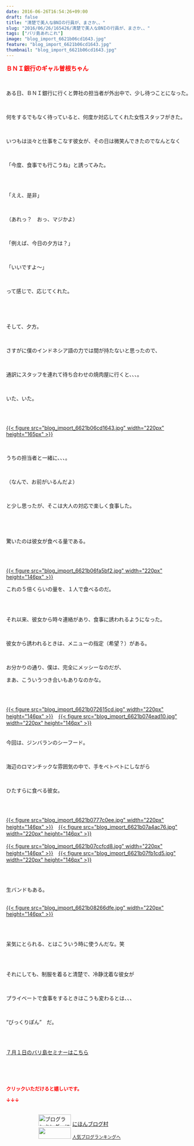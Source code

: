 ```yaml
---
date: 2016-06-26T16:54:26+09:00
draft: false
title: "清楚で美人なBNIの行員が、まさか、、"
slug: "2016/06/26/165426/清楚で美人なBNIの行員が、まさか、、"
tags: ["バリ島あれこれ"]
image: "blog_import_6621b06cd1643.jpg"
feature: "blog_import_6621b06cd1643.jpg"
thumbnail: "blog_import_6621b06cd1643.jpg"
---
```

<p><font color="#ff0000" size="3"><strong>ＢＮＩ銀行のギャル曽根ちゃん</strong></font></p><br/><p>ある日、ＢＮＩ銀行に行くと弊社の担当者が外出中で、少し待つことになった。</p><br/><p>何をするでもなく待っていると、何度か対応してくれた女性スタッフがきた。</p><br/><p>いつもは淡々と仕事をこなす彼女が、その日は微笑んできたのでなんとなく</p><br/><p>「今度、食事でも行こうね」と誘ってみた。</p><br/><br/><p>「ええ、是非」</p><br/><p>（あれっ？　おっ、マジかよ）</p><br/><p>「例えば、今日の夕方は？」</p><br/><p>「いいですよ～」</p><br/><p>って感じで、応じてくれた。</p><br/><p><br/></p><p>そして、夕方。</p><br/><p>さすがに僕のインドネシア語の力では間が持たないと思ったので、</p><br/><p>通訳にスタッフを連れて待ち合わせの焼肉屋に行くと、、、。</p><br/><p>いた、いた。</p><br/><p><br/><a href="blog_import_6621b06e0e60f.jpg">{{< figure src="blog_import_6621b06cd1643.jpg" width="220px" height="165px" >}}</a><br/></p><br/><p>うちの担当者と一緒に、、、。</p><br/><p>（なんで、お前がいるんだよ）</p><br/><p>と少し思ったが、そこは大人の対応で楽しく食事した。</p><br/><p><br/></p><p>驚いたのは彼女が食べる量である。</p><br/><p><br/><a href="blog_import_6621b071201b4.jpg">{{< figure src="blog_import_6621b06fa5bf2.jpg" width="220px" height="146px" >}}</a><br/></p><p>これの５倍くらいの量を、１人で食べるのだ。</p><br/><br/><p>それ以来、彼女から時々連絡があり、食事に誘われるようになった。</p><br/><p>彼女から誘われるときは、メニューの指定（希望？）がある。</p><br/><p>お分かりの通り、僕は、完全にメッシーなのだが、</p><p> </p><p>まあ、こういうつき合いもありなのかな。</p><br/><br/><p><a href="blog_import_6621b07398449.jpg">{{< figure src="blog_import_6621b072615cd.jpg" width="220px" height="146px" >}}</a>　<a href="blog_import_6621b0762bd47.jpg">{{< figure src="blog_import_6621b074ead10.jpg" width="220px" height="146px" >}}</a><br/><br/><br/>今回は、ジンバランのシーフード。</p><br/><p>海辺のロマンチックな雰囲気の中で、手をベトベトにしながら</p><br/><p>ひたすらに食べる彼女。</p><br/><p><br/><a href="blog_import_6621b078b445f.jpg">{{< figure src="blog_import_6621b0777c0ee.jpg" width="220px" height="146px" >}}</a>　<a href="blog_import_6621b07b89372.jpg">{{< figure src="blog_import_6621b07a4ac76.jpg" width="220px" height="146px" >}}</a><br/><br/><a href="blog_import_6621b07e16bfe.jpg">{{< figure src="blog_import_6621b07ccfcd8.jpg" width="220px" height="146px" >}}</a>　<a href="blog_import_6621b080e68e1.jpg">{{< figure src="blog_import_6621b07fb1cd5.jpg" width="220px" height="146px" >}}</a><br/></p><br/><br/><p>生バンドもある。</p><p><br/><a href="blog_import_6621b083c86f1.jpg">{{< figure src="blog_import_6621b08266dfe.jpg" width="220px" height="146px" >}}</a><br/></p><br/><br/><p>呆気にとられる、とはこういう時に使うんだな。笑</p><br/><br/><p>それにしても、制服を着ると清楚で、冷静沈着な彼女が</p><br/><p>プライベートで食事をするときはこうも変わるとは、、、</p><br/><p>“びっくりぽん”　だ。</p><br/><br/><p><a href="iin.co.jp" target="_blank">７月１日のバリ島セミナーはこちら</a></p><br/><br/><br/><p><font color="#ff0000" size="2"><strong>クリックいただけると嬉しいです。<br/></strong></font></p><p><font color="#ff0000" size="2"><strong>↓↓↓</strong></font></p><p><br/><a href="ranking.html" target="_blank"><img border="0" alt="ブログランキング・にほんブログ村へ" src="data:image/svg+xml;charset=utf-8,%3Csvg%20xmlns%3D%22http%3A%2F%2Fwww.w3.org%2F2000%2Fsvg%22%20title%3D%22Placeholder%20for%20Images%22%20role%3D%22presentation%22%20viewBox%3D%220%200%2088%2031%22%20%2F%3E" width="88" height="31" data-src="https://img-proxy.blog-video.jp/images?url=http%3A%2F%2Fwww.blogmura.com%2Fimg%2Fwww88_31.gif" style="aspect-ratio: auto 88 / 31;"/><noscript><img border="0" alt="ブログランキング・にほんブログ村へ" src="https://img-proxy.blog-video.jp/images?url=http%3A%2F%2Fwww.blogmura.com%2Fimg%2Fwww88_31.gif" width="88" height="31"></noscript></a> <a href="ranking.html" target="_blank">にほんブログ村</a> <br/><a title="人気ブログランキングへ" href="link.php?1804582"><img border="0" src="data:image/svg+xml;charset=utf-8,%3Csvg%20xmlns%3D%22http%3A%2F%2Fwww.w3.org%2F2000%2Fsvg%22%20title%3D%22Placeholder%20for%20Images%22%20role%3D%22presentation%22%20viewBox%3D%220%200%2088%2031%22%20%2F%3E" width="88" height="31" data-src="https://blog.with2.net/img/banner/banner_22.gif" style="aspect-ratio: auto 88 / 31;"/><noscript><img border="0" src="https://blog.with2.net/img/banner/banner_22.gif" width="88" height="31"></noscript></a> <a style="FONT-SIZE: 12px" href="link.php?1804582">人気ブログランキングへ</a> </p>

